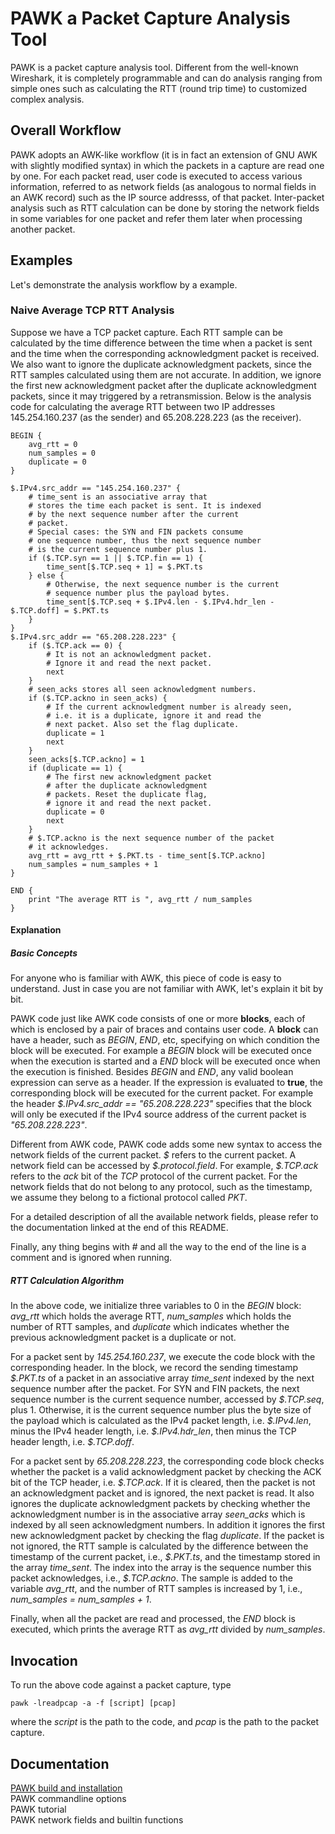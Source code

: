 # PAWK a Packet Capture Analysis Tool
PAWK is a packet capture analysis tool. Different from the well-known Wireshark, it is completely programmable and can do analysis ranging from simple ones such as calculating the RTT (round trip time) to customized complex analysis.

## Overall Workflow
PAWK adopts an AWK-like workflow (it is in fact an extension of GNU AWK with slightly modified syntax) in which the packets in a capture are read one by one. For each packet read, user code is executed to access various information, referred to as network fields (as analogous to normal fields in an AWK record) such as the IP source addresss, of that packet. Inter-packet analysis such as RTT calculation can be done by storing the network fields in some variables for one packet and refer them later when processing another packet.

## Examples
Let's demonstrate the analysis workflow by a example.

### Naive Average TCP RTT Analysis
Suppose we have a TCP packet capture. Each RTT sample can be calculated by the time difference between the time when a packet is sent and the time when the corresponding acknowledgment packet is received. We also want to ignore the duplicate acknowledgment packets, since the RTT samples calculated using them are not accurate. In addition, we ignore the first new acknowledgment packet after the duplicate acknowledgment packets, since it may triggered by a retransmission. Below is the analysis code for calculating the average RTT between two IP addresses 145.254.160.237 (as the sender) and 65.208.228.223 (as the receiver).
```
BEGIN {
    avg_rtt = 0
    num_samples = 0
    duplicate = 0
}

$.IPv4.src_addr == "145.254.160.237" {
    # time_sent is an associative array that
    # stores the time each packet is sent. It is indexed
    # by the next sequence number after the current
    # packet.
    # Special cases: the SYN and FIN packets consume
    # one sequence number, thus the next sequence number
    # is the current sequence number plus 1.
    if ($.TCP.syn == 1 || $.TCP.fin == 1) {
        time_sent[$.TCP.seq + 1] = $.PKT.ts
    } else {
        # Otherwise, the next sequence number is the current
        # sequence number plus the payload bytes.
        time_sent[$.TCP.seq + $.IPv4.len - $.IPv4.hdr_len - $.TCP.doff] = $.PKT.ts
    }
}
$.IPv4.src_addr == "65.208.228.223" {
    if ($.TCP.ack == 0) {
        # It is not an acknowledgment packet.
        # Ignore it and read the next packet.
        next
    }
    # seen_acks stores all seen acknowledgment numbers.
    if ($.TCP.ackno in seen_acks) {
        # If the current acknowledgment number is already seen,
        # i.e. it is a duplicate, ignore it and read the
        # next packet. Also set the flag duplicate.
        duplicate = 1
        next
    }
    seen_acks[$.TCP.ackno] = 1
    if (duplicate == 1) {
        # The first new acknowledgment packet
        # after the duplicate acknowledgment
        # packets. Reset the duplicate flag,
        # ignore it and read the next packet.
        duplicate = 0
        next
    }
    # $.TCP.ackno is the next sequence number of the packet
    # it acknowledges.
    avg_rtt = avg_rtt + $.PKT.ts - time_sent[$.TCP.ackno]
    num_samples = num_samples + 1
}

END {
    print "The average RTT is ", avg_rtt / num_samples
}
```

#### Explanation
##### Basic Concepts
For anyone who is familiar with AWK, this piece of code is easy to understand. Just in case you are not familiar with AWK, let's explain it bit by bit.

PAWK code just like AWK code consists of one or more **blocks**, each of which is enclosed by a pair of braces and contains user code. A **block** can have a header, such as *BEGIN*, *END*, etc, specifying on which condition the block will be executed. For example a *BEGIN* block will be executed once when the execution is started and a *END* block will be executed once when the execution is finished. Besides *BEGIN* and *END*, any valid boolean expression can serve as a header. If the expression is evaluated to **true**, the corresponding block will be executed for the current packet. For example the header *$.IPv4.src_addr == "65.208.228.223"* specifies that the block will only be executed if the IPv4 source address of the current packet is *"65.208.228.223"*.

Different from AWK code, PAWK code adds some new syntax to access the network fields of the current packet. *\$* refers to the current packet. A network field can be accessed by *\$.protocol.field*. For example, *\$.TCP.ack* refers to the *ack* bit of the *TCP* protocol of the current packet. For the network fields that do not belong to any protocol, such as the timestamp, we assume they belong to a fictional protocol called *PKT*.

For a detailed description of all the available network fields, please refer to the documentation linked at the end of this README.

Finally, any thing begins with *#* and all the way to the end of the line is a comment and is ignored when running.

##### RTT Calculation Algorithm
In the above code, we initialize three variables to 0 in the *BEGIN* block: *avg_rtt* which holds the average RTT, *num_samples* which holds the number of RTT samples, and *duplicate* which indicates whether the previous acknowledgment packet is a duplicate or not.

For a packet sent by *145.254.160.237*, we execute the code block with the corresponding header. In the block, we record the sending timestamp *\$.PKT.ts* of a packet in an associative array *time_sent* indexed by the next sequence number after the packet. For SYN and FIN packets, the next sequence number is the current sequence number, accessed by *\$.TCP.seq*, plus 1. Otherwise, it is the current sequence number plus the byte size of the payload which is calculated as the IPv4 packet length, i.e. *\$.IPv4.len*,  minus the IPv4 header length, i.e. *\$.IPv4.hdr_len*, then minus the TCP header length, i.e. *\$.TCP.doff*.

For a packet sent by *65.208.228.223*, the corresponding code block checks whether the packet is a valid acknowledgment packet by checking the ACK bit of the TCP header, i.e. *\$.TCP.ack*. If it is cleared, then the packet is not an acknowledgment packet and is ignored, the next packet is read. It also ignores the duplicate acknowledgment packets by checking whether the acknowledgment number is in the associative array *seen_acks* which is indexed by all seen acknowledgment numbers. In addition it ignores the first new acknowledgment packet by checking the flag *duplicate*. If the packet is not ignored, the RTT sample is calculated by the difference between the timestamp of the current packet, i.e., *\$.PKT.ts*, and the timestamp stored in the array *time_sent*. The index into the array is the sequence number this packet acknowledges, i.e., *\$.TCP.ackno*. The sample is added to the variable *avg_rtt*, and the number of RTT samples is increased by 1, i.e., *num_samples = num_samples + 1*.

Finally, when all the packet are read and processed, the *END* block is executed, which prints the average RTT as *avg_rtt* divided by *num_samples*.

## Invocation
To run the above code against a packet capture, type
```
pawk -lreadpcap -a -f [script] [pcap]
```
where the *script* is the path to the code, and *pcap* is the path to the packet capture.

## Documentation
[PAWK build and installation](INSTALL.md)  
PAWK commandline options  
PAWK tutorial  
PAWK network fields and builtin functions  

